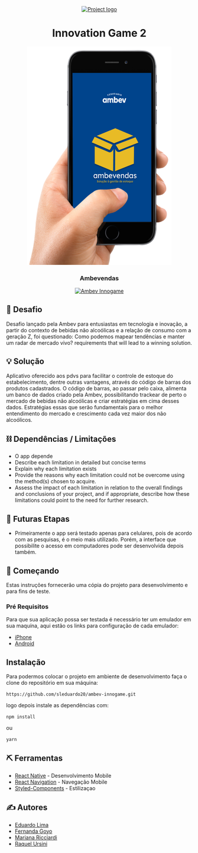 
  <a href="" rel="noopener">
 
 <p align="center">
 <img align="center" src="https://ambev-innogame.tech/wp-content/themes/ambev/img/header-logo.png" 
 alt="Project logo"></a>
 </p>

<h1 align="center">Innovation Game 2</h1>

<p align="center">
 <img aling="center" height="590" width="390" src="https://github.com/sleduardo20/ambev-innogame/blob/master/src/assets/app_demo.png?raw=true" 
 alt="Project logo"></a>
 
 </p>

<h3 align="center">Ambevendas</h3>

<div align="center">

[![Ambev Innogame](https://img.shields.io/badge/hackathon-ambev-orange.svg)](https://ambev-innogame.tech/)


</div>





## 🧐 Desafio <a name = "problem_statement"></a>

Desafio lançado pela Ambev para entusiastas em tecnologia e inovação, a partir do contexto de bebidas não alcoólicas e a relação de consumo com a geração Z, foi questionado: Como podemos mapear tendências e manter um radar de mercado vivo?
requirements that will lead to a winning solution.

## 💡 Solução <a name = "idea"></a>

Aplicativo oferecido aos pdvs para facilitar o controle de estoque do estabelecimento, dentre outras vantagens, através do código de barras dos produtos cadastrados.
O código de barras, ao passar pelo caixa, alimenta um banco de dados criado pela Ambev, possibilitando trackear de perto o mercado de bebidas não alcoólicas e criar estratégias em cima desses dados.
Estratégias essas que serão fundamentais para o melhor entendimento do mercado e crescimento cada vez maior dos não alcoólicos.

## ⛓️ Dependências / Limitações <a name = "limitations"></a>

- O app depende 
- Describe each limitation in detailed but concise terms
- Explain why each limitation exists
- Provide the reasons why each limitation could not be overcome using the method(s) chosen to acquire.
- Assess the impact of each limitation in relation to the overall findings and conclusions of your project, and if
  appropriate, describe how these limitations could point to the need for further research.

## 🚀 Futuras Etapas <a name = "future_scope"></a>

- Primeiramente o app será testado apenas para celulares, pois de acordo com as pesquisas, é o meio mais utilizado. Porém, a interface que possibilite o acesso em computadores  pode ser desenvolvida depois também.


 ## 🏁 Começando  <a name = "getting_started"></a>

Estas instruções fornecerão uma cópia do projeto para desenvolvimento e para fins de teste.

### Pré Requisitos

Para que sua aplicação possa ser testada é necessário ter um emulador em sua
maquína, aqui estão os links para configuração de cada emulador:

- [iPhone](https://reactnative.dev/docs/getting-started) 
- [Android](https://developer.android.com/studio/run/emulator?hl=pt-br) 



## Instalação



Para podermos colocar o projeto em ambiente de desenvolvimento faça o clone do repositório em sua máquina:

```
https://github.com/sleduardo20/ambev-innogame.git
```

logo depois instale as dependências com:

```
npm install
```

ou

```
yarn
```


## ⛏️ Ferramentas <a name = "tech_stack"></a>

- [React Native](https://reactnative.dev/docs/getting-started) - Desenvolvimento Mobile
- [React Navigation](https://reactnavigation.org/) - Navegação Mobile
- [Styled-Components](https://styled-components.com/docs/basics) - Estilizaçao


## ✍️ Autores <a name = "authors"></a>

- [Eduardo Lima](https://www.linkedin.com/in/eduardo-sousa-lima-04693617a/)
- [Fernanda Goyo](https://www.linkedin.com/in/fernandagoyo/)
- [Mariana Ricciardi](https://www.linkedin.com/in/marianaricciardiperes/)
- [Raquel Ursini](https://www.linkedin.com/in/raquel-ursini/)

